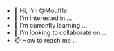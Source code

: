 - 👋 Hi, I’m @Mouffle
- 👀 I’m interested in ...
- 🌱 I’m currently learning ...
- 💞️ I’m looking to collaborate on ...
- 📫 How to reach me ...

<!---
Mouffle/Mouffle is a ✨ special ✨ repository because its `README.md` (this file) appears on your GitHub profile.
You can click the Preview link to take a look at your changes.
--->
